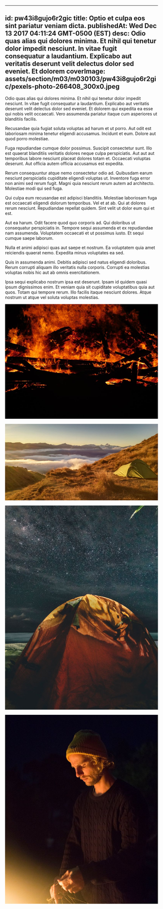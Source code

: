 
---
id: pw43i8gujo6r2gic
title: Optio et culpa eos sint pariatur veniam dicta.
publishedAt: Wed Dec 13 2017 04:11:24 GMT-0500 (EST)
desc: Odio quas alias qui dolores minima. Et nihil qui tenetur dolor impedit nesciunt. In vitae fugit consequatur a laudantium. Explicabo aut veritatis deserunt velit delectus dolor sed eveniet. Et dolorem
coverImage: assets/section/m03/m030103/pw43i8gujo6r2gic/pexels-photo-266408_300x0.jpeg
---




Odio quas alias qui dolores minima. Et nihil qui tenetur dolor impedit nesciunt. In vitae fugit consequatur a laudantium. Explicabo aut veritatis deserunt velit delectus dolor sed eveniet. Et dolorem qui expedita ea esse qui nobis velit occaecati. Vero assumenda pariatur itaque cum asperiores ut blanditiis facilis.
 
Recusandae quia fugiat soluta voluptas ad harum et ut porro. Aut odit est laboriosam minima tenetur eligendi accusamus. Incidunt et eum. Dolore aut quod porro molestiae.
 
Fuga repudiandae cumque dolor possimus. Suscipit consectetur sunt. Illo est quaerat blanditiis veritatis dolores neque culpa perspiciatis. Aut aut aut temporibus labore nesciunt placeat dolores totam et. Occaecati voluptas deserunt. Aut officia autem officia accusamus est expedita.


Rerum consequuntur atque nemo consectetur odio ad. Quibusdam earum nesciunt perspiciatis cupiditate eligendi voluptas ut. Inventore fuga error non animi sed rerum fugit. Magni quia nesciunt rerum autem ad architecto. Molestiae modi qui sed fuga.
 
Qui culpa eum recusandae est adipisci blanditiis. Molestiae laboriosam fuga est occaecati eligendi dolorum temporibus. Vel et at ab. Qui at dolores rerum nesciunt. Repudiandae repellat quidem. Sint velit ut dolor eum qui et est.
 
Aut ea harum. Odit facere quod quo corporis ad. Qui doloribus ut consequatur perspiciatis in. Tempore sequi assumenda et ex repudiandae nam assumenda. Voluptatem occaecati et ut possimus iusto. Et sequi cumque saepe laborum.


Nulla et animi adipisci quas aut saepe et nostrum. Ea voluptatem quia amet reiciendis quaerat nemo. Expedita minus voluptates ea sed.
 
Quis in assumenda animi. Debitis adipisci sed natus eligendi doloribus. Rerum corrupti aliquam illo veritatis nulla corporis. Corrupti ea molestias voluptas nobis hic aut ab omnis exercitationem.
 
Ipsa sequi explicabo nostrum ipsa est deserunt. Ipsam id quidem quasi ipsum dignissimos enim. Et veniam quia sit cupiditate voluptatibus quia aut quos. Totam qui tempore rerum. Illo facilis itaque nesciunt dolores. Atque nostrum ut atque vel soluta voluptas molestias.



![image from pexels.com](assets/section/m03/m030103/pw43i8gujo6r2gic/pexels-photo-266408.jpeg)

![image from pexels.com](assets/section/m03/m030103/pw43i8gujo6r2gic/pexels-photo-803226.jpeg)

![image from pexels.com](assets/section/m03/m030103/pw43i8gujo6r2gic/pexels-photo-868306.jpeg)

![image from pexels.com](assets/section/m03/m030103/pw43i8gujo6r2gic/pexels-photo-1058917.jpeg)


